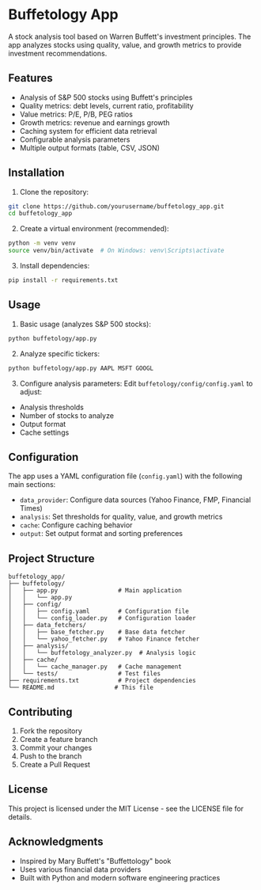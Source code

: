 # Buffetology App

A stock analysis tool based on Warren Buffett's investment principles. The app analyzes stocks using quality, value, and growth metrics to provide investment recommendations.

## Features

- Analysis of S&P 500 stocks using Buffett's principles
- Quality metrics: debt levels, current ratio, profitability
- Value metrics: P/E, P/B, PEG ratios
- Growth metrics: revenue and earnings growth
- Caching system for efficient data retrieval
- Configurable analysis parameters
- Multiple output formats (table, CSV, JSON)

## Installation

1. Clone the repository:
```bash
git clone https://github.com/yourusername/buffetology_app.git
cd buffetology_app
```

2. Create a virtual environment (recommended):
```bash
python -m venv venv
source venv/bin/activate  # On Windows: venv\Scripts\activate
```

3. Install dependencies:
```bash
pip install -r requirements.txt
```

## Usage

1. Basic usage (analyzes S&P 500 stocks):
```bash
python buffetology/app.py
```

2. Analyze specific tickers:
```bash
python buffetology/app.py AAPL MSFT GOOGL
```

3. Configure analysis parameters:
Edit `buffetology/config/config.yaml` to adjust:
- Analysis thresholds
- Number of stocks to analyze
- Output format
- Cache settings

## Configuration

The app uses a YAML configuration file (`config.yaml`) with the following main sections:

- `data_provider`: Configure data sources (Yahoo Finance, FMP, Financial Times)
- `analysis`: Set thresholds for quality, value, and growth metrics
- `cache`: Configure caching behavior
- `output`: Set output format and sorting preferences

## Project Structure

```
buffetology_app/
├── buffetology/
│   ├── app.py                 # Main application
│   │   └── app.py
│   ├── config/
│   │   ├── config.yaml        # Configuration file
│   │   └── config_loader.py   # Configuration loader
│   ├── data_fetchers/
│   │   ├── base_fetcher.py    # Base data fetcher
│   │   └── yahoo_fetcher.py   # Yahoo Finance fetcher
│   ├── analysis/
│   │   └── buffetology_analyzer.py  # Analysis logic
│   ├── cache/
│   │   └── cache_manager.py   # Cache management
│   └── tests/                 # Test files
├── requirements.txt           # Project dependencies
└── README.md                 # This file
```

## Contributing

1. Fork the repository
2. Create a feature branch
3. Commit your changes
4. Push to the branch
5. Create a Pull Request

## License

This project is licensed under the MIT License - see the LICENSE file for details.

## Acknowledgments

- Inspired by Mary Buffett's "Buffettology" book
- Uses various financial data providers
- Built with Python and modern software engineering practices 